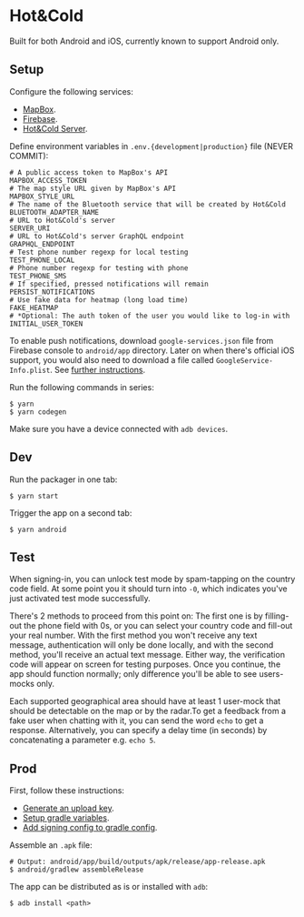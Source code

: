 # Hot&Cold

Built for both Android and iOS, currently known to support Android only.

## Setup

Configure the following services:

- [MapBox](https://www.mapbox.com/).
- [Firebase](firebase.google.com).
- [Hot&Cold Server](https://github.com/DAB0mB/HotnCold-server).

Define environment variables in `.env.{development|production}` file (NEVER COMMIT):

    # A public access token to MapBox's API
    MAPBOX_ACCESS_TOKEN
    # The map style URL given by MapBox's API
    MAPBOX_STYLE_URL
    # The name of the Bluetooth service that will be created by Hot&Cold
    BLUETOOTH_ADAPTER_NAME
    # URL to Hot&Cold's server
    SERVER_URI
    # URL to Hot&Cold's server GraphQL endpoint
    GRAPHQL_ENDPOINT
    # Test phone number regexp for local testing
    TEST_PHONE_LOCAL
    # Phone number regexp for testing with phone
    TEST_PHONE_SMS
    # If specified, pressed notifications will remain
    PERSIST_NOTIFICATIONS
    # Use fake data for heatmap (long load time)
    FAKE_HEATMAP
    # *Optional: The auth token of the user you would like to log-in with
    INITIAL_USER_TOKEN

To enable push notifications, download `google-services.json` file from Firebase console to `android/app` directory. Later on when there's official iOS support, you would also need to download a file called `GoogleService-Info.plist`. See [further instructions](https://support.google.com/firebase/answer/7015592?hl=en).

Run the following commands in series:

    $ yarn
    $ yarn codegen

Make sure you have a device connected with `adb devices`.

## Dev

Run the packager in one tab:

    $ yarn start

Trigger the app on a second tab:

    $ yarn android

## Test

When signing-in, you can unlock test mode by spam-tapping on the country code field. At some point you it should turn into `-0`, which indicates you've just activated test mode successfully.

There's 2 methods to proceed from this point on: The first one is by filling-out the phone field with 0s, or you can select your country code and fill-out your real number. With the first method you won't receive any text message, authentication will only be done locally, and with the second method, you'll receive an actual text message. Either way, the verification code will appear on screen for testing purposes. Once you continue, the app should function normally; only difference you'll be able to see users-mocks only.

Each supported geographical area should have at least 1 user-mock that should be detectable on the map or by the radar.To get a feedback from a fake user when chatting with it, you can send the word `echo` to get a response. Alternatively, you can specify a delay time (in seconds) by concatenating a parameter e.g. `echo 5`.

## Prod

First, follow these instructions:

- [Generate an upload key](https://facebook.github.io/react-native/docs/signed-apk-android#generating-an-upload-key).
- [Setup gradle variables](https://facebook.github.io/react-native/docs/signed-apk-android#setting-up-gradle-variables).
- [Add signing config to gradle config](https://facebook.github.io/react-native/docs/signed-apk-android#adding-signing-config-to-your-apps-gradle-config).

Assemble an `.apk` file:

    # Output: android/app/build/outputs/apk/release/app-release.apk
    $ android/gradlew assembleRelease

The app can be distributed as is or installed with `adb`:

    $ adb install <path>
